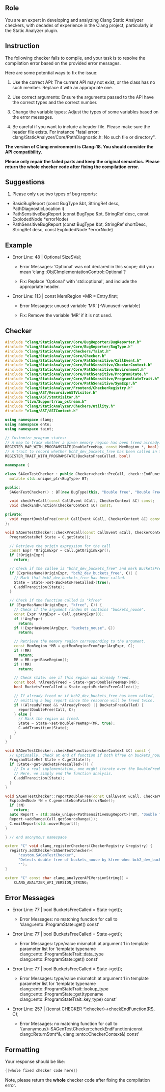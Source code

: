 ## Role

You are an expert in developing and analyzing Clang Static Analyzer checkers, with decades of experience in the Clang project, particularly in the Static Analyzer plugin.

## Instruction

The following checker fails to compile, and your task is to resolve the compilation error based on the provided error messages.

Here are some potential ways to fix the issue:

1. Use the correct API: The current API may not exist, or the class has no such member. Replace it with an appropriate one.

2. Use correct arguments: Ensure the arguments passed to the API have the correct types and the correct number.

3. Change the variable types: Adjust the types of some variables based on the error messages.

4. Be careful if you want to include a header file. Please make sure the header file exists. For instance "fatal error: clang/StaticAnalyzer/Core/PathDiagnostic.h: No such file or directory".

**The version of Clang environment is Clang-18. You should consider the API compatibility.**

**Please only repair the failed parts and keep the original semantics.**
**Please return the whole checker code after fixing the compilation error.**

## Suggestions

1. Please only use two types of bug reports:
  - BasicBugReport (const BugType &bt, StringRef desc, PathDiagnosticLocation l)
  - PathSensitiveBugReport (const BugType &bt, StringRef desc, const ExplodedNode *errorNode)
  - PathSensitiveBugReport (const BugType &bt, StringRef shortDesc, StringRef desc, const ExplodedNode *errorNode)

## Example

- Error Line: 48 |   Optional<DefinedOrUnknownSVal> SizeSVal; 

  - Error Messages: ‘Optional’ was not declared in this scope; did you mean ‘clang::ObjCImplementationControl::Optional’? 

  - Fix: Replace 'Optional<DefinedOrUnknownSVal>' with 'std::optional<DefinedOrUnknownSVal>', and include the appropriate header. 

- Error Line: 113 |     const MemRegion *MR = Entry.first;

    - Error Messages: unused variable ‘MR’ [-Wunused-variable]

    - Fix: Remove the variable 'MR' if it is not used.

## Checker

```cpp
#include "clang/StaticAnalyzer/Core/BugReporter/BugReporter.h"
#include "clang/StaticAnalyzer/Core/BugReporter/BugType.h"
#include "clang/StaticAnalyzer/Checkers/Taint.h"
#include "clang/StaticAnalyzer/Core/Checker.h"
#include "clang/StaticAnalyzer/Core/PathSensitive/CallEvent.h"
#include "clang/StaticAnalyzer/Core/PathSensitive/CheckerContext.h"
#include "clang/StaticAnalyzer/Core/PathSensitive/Environment.h"
#include "clang/StaticAnalyzer/Core/PathSensitive/ProgramState.h"
#include "clang/StaticAnalyzer/Core/PathSensitive/ProgramStateTrait.h"
#include "clang/StaticAnalyzer/Core/PathSensitive/SymExpr.h"
#include "clang/StaticAnalyzer/Frontend/CheckerRegistry.h"
#include "clang/AST/RecursiveASTVisitor.h"
#include "clang/AST/StmtVisitor.h"
#include "llvm/Support/raw_ostream.h"
#include "clang/StaticAnalyzer/Checkers/utility.h"
#include "clang/AST/ASTContext.h"

using namespace clang;
using namespace ento;
using namespace taint;

// Customize program states:
// A map to track whether a given memory region has been freed already.
REGISTER_MAP_WITH_PROGRAMSTATE(DoubleFreeMap, const MemRegion *, bool)
// A trait to record whether bch2_dev_buckets_free has been called in the current function.
REGISTER_TRAIT_WITH_PROGRAMSTATE(BucketsFreeCalled, bool)

namespace {

class SAGenTestChecker : public Checker<check::PreCall, check::EndFunction> {
  mutable std::unique_ptr<BugType> BT;

public:
  SAGenTestChecker() : BT(new BugType(this, "Double free", "Double Free Issue")) {}

  void checkPreCall(const CallEvent &Call, CheckerContext &C) const;
  void checkEndFunction(CheckerContext &C) const;

private:
  void reportDoubleFree(const CallEvent &Call, CheckerContext &C) const;
};

void SAGenTestChecker::checkPreCall(const CallEvent &Call, CheckerContext &C) const {
  ProgramStateRef State = C.getState();

  // Retrieve the origin expression for the call
  const Expr *OriginExpr = Call.getOriginExpr();
  if (!OriginExpr)
    return;

  // Check if the callee is "bch2_dev_buckets_free" and mark BucketsFreeCalled as true.
  if (ExprHasName(OriginExpr, "bch2_dev_buckets_free", C)) {
    // Mark that bch2_dev_buckets_free has been called.
    State = State->set<BucketsFreeCalled>(true);
    C.addTransition(State);
  }

  // Check if the function called is "kfree"
  if (ExprHasName(OriginExpr, "kfree", C)) {
    // Check if the argument (index 0) contains "buckets_nouse".
    const Expr *ArgExpr = Call.getArgExpr(0);
    if (!ArgExpr)
      return;
    if (!ExprHasName(ArgExpr, "buckets_nouse", C))
      return;

    // Retrieve the memory region corresponding to the argument.
    const MemRegion *MR = getMemRegionFromExpr(ArgExpr, C);
    if (!MR)
      return;
    MR = MR->getBaseRegion();
    if (!MR)
      return;

    // Check state: see if this region was already freed.
    const bool *AlreadyFreed = State->get<DoubleFreeMap>(MR);
    bool BucketsFreeCalled = State->get<BucketsFreeCalled>();

    // If already freed or if bch2_dev_buckets_free has been called,
    // emitting a bug report since the resource will be freed twice.
    if ((AlreadyFreed && *AlreadyFreed) || BucketsFreeCalled) {
      reportDoubleFree(Call, C);
    } else {
      // Mark the region as freed.
      State = State->set<DoubleFreeMap>(MR, true);
      C.addTransition(State);
    }
  }
}

void SAGenTestChecker::checkEndFunction(CheckerContext &C) const {
  // Optionally, check at end of function if both kfree on buckets_nouse and bch2_dev_buckets_free have been called.
  ProgramStateRef State = C.getState();
  if (State->get<BucketsFreeCalled>()) {
    // In a real implementation, one might iterate over the DoubleFreeMap.
    // Here, we simply end the function analysis.
    C.addTransition(State);
  }
}

void SAGenTestChecker::reportDoubleFree(const CallEvent &Call, CheckerContext &C) const {
  ExplodedNode *N = C.generateNonFatalErrorNode();
  if (!N)
    return;
  auto Report = std::make_unique<PathSensitiveBugReport>(*BT, "Double free of buckets_nouse", N);
  Report->addRange(Call.getSourceRange());
  C.emitReport(std::move(Report));
}

} // end anonymous namespace

extern "C" void clang_registerCheckers(CheckerRegistry &registry) {
  registry.addChecker<SAGenTestChecker>(
      "custom.SAGenTestChecker",
      "Detects double free of buckets_nouse by kfree when bch2_dev_buckets_free is also freeing it",
      "");
}

extern "C" const char clang_analyzerAPIVersionString[] =
    CLANG_ANALYZER_API_VERSION_STRING;

```

## Error Messages 

- Error Line: 77 |     bool BucketsFreeCalled = State->get<BucketsFreeCalled>();

	- Error Messages: no matching function for call to ‘clang::ento::ProgramState::get<BucketsFreeCalled>() const’

- Error Line: 77 |     bool BucketsFreeCalled = State->get<BucketsFreeCalled>();

	- Error Messages: type/value mismatch at argument 1 in template parameter list for ‘template<class T> typename clang::ento::ProgramStateTrait<T>::data_type clang::ento::ProgramState::get() const’

- Error Line: 77 |     bool BucketsFreeCalled = State->get<BucketsFreeCalled>();

	- Error Messages: type/value mismatch at argument 1 in template parameter list for ‘template<class T> typename clang::ento::ProgramStateTrait<T>::lookup_type clang::ento::ProgramState::get(typename clang::ento::ProgramStateTrait<T>::key_type) const’

- Error Line: 257 |     ((const CHECKER *)checker)->checkEndFunction(RS, C);

	- Error Messages: no matching function for call to ‘{anonymous}::SAGenTestChecker::checkEndFunction(const clang::ReturnStmt*&, clang::ento::CheckerContext&) const’



## Formatting 

Your response should be like: 

```cpp
{{whole fixed checker code here}}
```

Note, please return the **whole** checker code after fixing the compilation error.